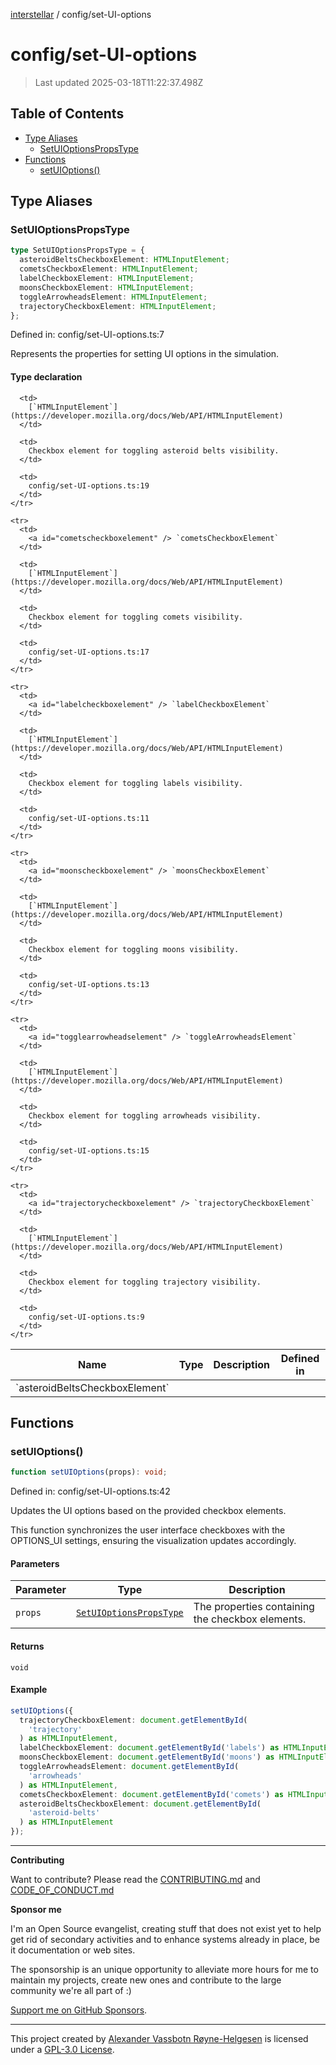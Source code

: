 [interstellar](../README.md) / config/set-UI-options

# config/set-UI-options

> Last updated 2025-03-18T11:22:37.498Z

## Table of Contents

- [Type Aliases](#type-aliases)
  - [SetUIOptionsPropsType](#setuioptionspropstype)
- [Functions](#functions)
  - [setUIOptions()](#setuioptions)

## Type Aliases

### SetUIOptionsPropsType

```ts
type SetUIOptionsPropsType = {
  asteroidBeltsCheckboxElement: HTMLInputElement;
  cometsCheckboxElement: HTMLInputElement;
  labelCheckboxElement: HTMLInputElement;
  moonsCheckboxElement: HTMLInputElement;
  toggleArrowheadsElement: HTMLInputElement;
  trajectoryCheckboxElement: HTMLInputElement;
};
```

Defined in: config/set-UI-options.ts:7

Represents the properties for setting UI options in the simulation.

#### Type declaration

<table>
  <thead>
    <tr>
      <th>Name</th>
      <th>Type</th>
      <th>Description</th>
      <th>Defined in</th>
    </tr>
  </thead>

  <tbody>
    <tr>
      <td>
        <a id="asteroidbeltscheckboxelement" /> `asteroidBeltsCheckboxElement`
      </td>

      <td>
        [`HTMLInputElement`](https://developer.mozilla.org/docs/Web/API/HTMLInputElement)
      </td>

      <td>
        Checkbox element for toggling asteroid belts visibility.
      </td>

      <td>
        config/set-UI-options.ts:19
      </td>
    </tr>

    <tr>
      <td>
        <a id="cometscheckboxelement" /> `cometsCheckboxElement`
      </td>

      <td>
        [`HTMLInputElement`](https://developer.mozilla.org/docs/Web/API/HTMLInputElement)
      </td>

      <td>
        Checkbox element for toggling comets visibility.
      </td>

      <td>
        config/set-UI-options.ts:17
      </td>
    </tr>

    <tr>
      <td>
        <a id="labelcheckboxelement" /> `labelCheckboxElement`
      </td>

      <td>
        [`HTMLInputElement`](https://developer.mozilla.org/docs/Web/API/HTMLInputElement)
      </td>

      <td>
        Checkbox element for toggling labels visibility.
      </td>

      <td>
        config/set-UI-options.ts:11
      </td>
    </tr>

    <tr>
      <td>
        <a id="moonscheckboxelement" /> `moonsCheckboxElement`
      </td>

      <td>
        [`HTMLInputElement`](https://developer.mozilla.org/docs/Web/API/HTMLInputElement)
      </td>

      <td>
        Checkbox element for toggling moons visibility.
      </td>

      <td>
        config/set-UI-options.ts:13
      </td>
    </tr>

    <tr>
      <td>
        <a id="togglearrowheadselement" /> `toggleArrowheadsElement`
      </td>

      <td>
        [`HTMLInputElement`](https://developer.mozilla.org/docs/Web/API/HTMLInputElement)
      </td>

      <td>
        Checkbox element for toggling arrowheads visibility.
      </td>

      <td>
        config/set-UI-options.ts:15
      </td>
    </tr>

    <tr>
      <td>
        <a id="trajectorycheckboxelement" /> `trajectoryCheckboxElement`
      </td>

      <td>
        [`HTMLInputElement`](https://developer.mozilla.org/docs/Web/API/HTMLInputElement)
      </td>

      <td>
        Checkbox element for toggling trajectory visibility.
      </td>

      <td>
        config/set-UI-options.ts:9
      </td>
    </tr>

  </tbody>
</table>

## Functions

### setUIOptions()

```ts
function setUIOptions(props): void;
```

Defined in: config/set-UI-options.ts:42

Updates the UI options based on the provided checkbox elements.

This function synchronizes the user interface checkboxes with the OPTIONS_UI
settings, ensuring the visualization updates accordingly.

#### Parameters

| Parameter | Type                                                               | Description                                      |
| --------- | ------------------------------------------------------------------ | ------------------------------------------------ |
| `props`   | [`SetUIOptionsPropsType`](set-UI-options.md#setuioptionspropstype) | The properties containing the checkbox elements. |

#### Returns

`void`

#### Example

```ts
setUIOptions({
  trajectoryCheckboxElement: document.getElementById(
    'trajectory'
  ) as HTMLInputElement,
  labelCheckboxElement: document.getElementById('labels') as HTMLInputElement,
  moonsCheckboxElement: document.getElementById('moons') as HTMLInputElement,
  toggleArrowheadsElement: document.getElementById(
    'arrowheads'
  ) as HTMLInputElement,
  cometsCheckboxElement: document.getElementById('comets') as HTMLInputElement,
  asteroidBeltsCheckboxElement: document.getElementById(
    'asteroid-belts'
  ) as HTMLInputElement
});
```

---

**Contributing**

Want to contribute? Please read the
[CONTRIBUTING.md](https://github.com/phun-ky/interstellar/blob/main/CONTRIBUTING.md)
and
[CODE_OF_CONDUCT.md](https://github.com/phun-ky/interstellar/blob/main/CODE_OF_CONDUCT.md)

**Sponsor me**

I'm an Open Source evangelist, creating stuff that does not exist yet to help
get rid of secondary activities and to enhance systems already in place, be it
documentation or web sites.

The sponsorship is an unique opportunity to alleviate more hours for me to
maintain my projects, create new ones and contribute to the large community
we're all part of :)

[Support me on GitHub Sponsors](https://github.com/sponsors/phun-ky).

---

This project created by [Alexander Vassbotn Røyne-Helgesen](http://phun-ky.net)
is licensed under a
[GPL-3.0 License](https://choosealicense.com/licenses/gpl-3.0/).
